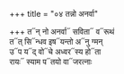 +++
title = "०४ तन्नो अनर्वा"

+++
त᳓न् नो अनर्वा᳓ सविता᳓ व᳓रूथं  
त᳓त् सि᳓न्धव इष᳓यन्तो अ᳓नु ग्मन्  
उ᳓प य᳓द् वो᳓चे अध्वर᳓स्य हो᳓ता  
रायः᳓ स्याम प᳓तयो वा᳓जरत्नाः
